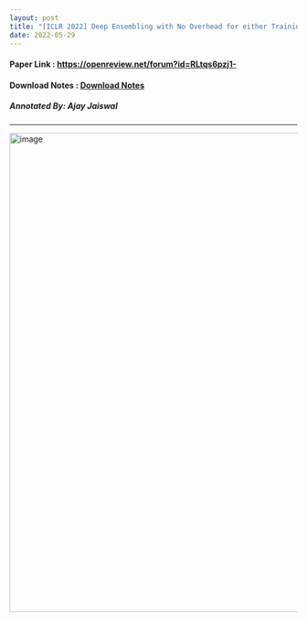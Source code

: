 ```yaml
---
layout: post
title: "[ICLR 2022] Deep Ensembling with No Overhead for either Training or Testing: The All-Round Blessings of DST"
date: 2022-05-29
---
```


#### Paper Link : https://openreview.net/forum?id=RLtqs6pzj1-
#### Download Notes : <a href="../../../../reading/Deep Ensembling with No Overhead for either Training or Testing.pdf" class="download" title="View Notes">Download Notes</a>
##### Annotated By: Ajay Jaiswal
------------------

<img width="838" alt="image" src="https://user-images.githubusercontent.com/6660499/170859151-f6a4e14f-38b8-428d-a803-6c83ffc63d74.png">

